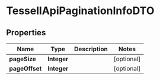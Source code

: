 

# TessellApiPaginationInfoDTO


## Properties

Name | Type | Description | Notes
------------ | ------------- | ------------- | -------------
**pageSize** | **Integer** |  |  [optional]
**pageOffset** | **Integer** |  |  [optional]



